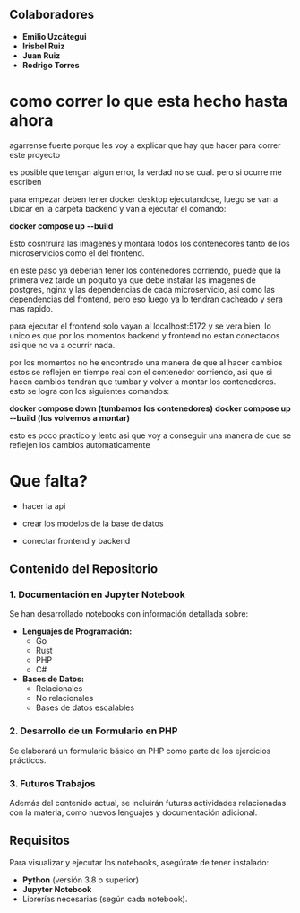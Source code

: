 
## Colaboradores  
- **Emilio Uzcátegui**  
- **Irisbel Ruiz**  
- **Juan Ruiz**  
- **Rodrigo Torres**  

# como correr lo que esta hecho hasta ahora

agarrense fuerte porque les voy a explicar que hay que hacer para correr este proyecto 

es posible que tengan algun error, la verdad no se cual. pero si ocurre me escriben

para empezar deben tener docker desktop ejecutandose, luego se van a ubicar en la carpeta
backend y van a ejecutar el comando: 

**docker compose up --build**

Esto cosntruira las imagenes y montara todos los contenedores tanto de los microservicios como el del
frontend. 

en este paso ya deberian tener los contenedores corriendo, puede que la primera vez tarde un poquito ya que debe
instalar las imagenes de postgres, nginx y las dependencias de cada microservicio, asi como las dependencias del frontend,
pero eso luego ya lo tendran cacheado y sera mas rapido.

para ejecutar el frontend solo vayan al localhost:5172 y se vera bien, lo unico es que por los momentos
backend y frontend no estan conectados asi que no va a ocurrir nada.

por los momentos no he encontrado una manera de que al hacer cambios estos se reflejen en tiempo real con el contenedor corriendo, asi
que si hacen cambios tendran que tumbar y volver a montar los contenedores. esto se logra con los siguientes comandos:

**docker compose down (tumbamos los contenedores)**
**docker compose up --build (los volvemos a montar)**

esto es poco practico y lento asi que voy a conseguir una manera de que se reflejen los cambios automaticamente

# Que falta?

- hacer la api

- crear los modelos de la base de datos

- conectar frontend y backend

## Contenido del Repositorio  

###  1. Documentación en Jupyter Notebook  
Se han desarrollado notebooks con información detallada sobre:  
- **Lenguajes de Programación:**  
  - Go  
  - Rust  
  - PHP  
  - C#  
- **Bases de Datos:**  
  - Relacionales  
  - No relacionales  
  - Bases de datos escalables  

###  2. Desarrollo de un Formulario en PHP  
Se elaborará un formulario básico en PHP como parte de los ejercicios prácticos.  

### 3. Futuros Trabajos  
Además del contenido actual, se incluirán futuras actividades relacionadas con la materia, como nuevos lenguajes y documentación adicional.  

## Requisitos  
Para visualizar y ejecutar los notebooks, asegúrate de tener instalado:  
- **Python** (versión 3.8 o superior)  
- **Jupyter Notebook**  
- Librerías necesarias (según cada notebook). 

